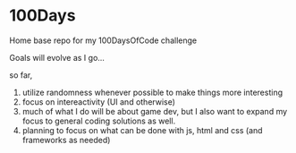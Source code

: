 # 100Days

Home base repo for my 100DaysOfCode challenge

Goals will evolve as I go...

so far, 

1) utilize randomness whenever possible to make things more interesting
2) focus on intereactivity (UI and otherwise)
3) much of what I do will be about game dev, but I also want to expand my focus to general coding solutions as well.
4) planning to focus on what can be done with js, html and css (and frameworks as needed)
